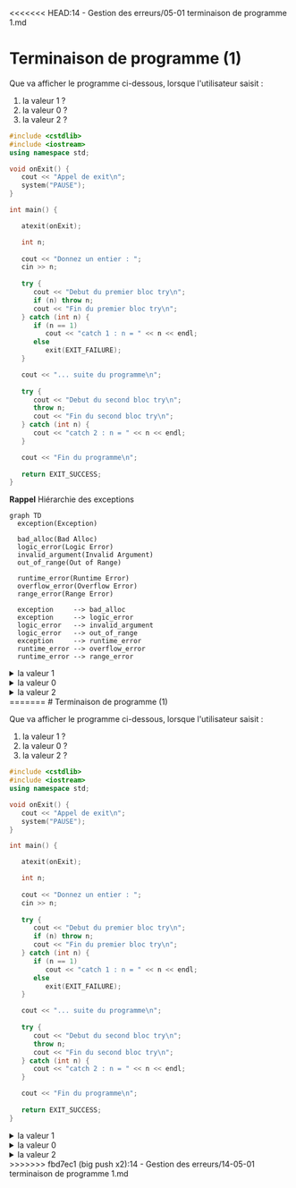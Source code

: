 <<<<<<< HEAD:14 - Gestion des erreurs/05-01 terminaison de programme 1.md
# Terminaison de programme (1)

Que va afficher le programme ci-dessous, lorsque l'utilisateur saisit :

1. la valeur 1 ?
2. la valeur 0 ?
3. la valeur 2 ?
   
~~~cpp
#include <cstdlib>
#include <iostream>
using namespace std;

void onExit() {
   cout << "Appel de exit\n";
   system("PAUSE");
}

int main() {

   atexit(onExit);

   int n;
    
   cout << "Donnez un entier : ";
   cin >> n;
   
   try {
      cout << "Debut du premier bloc try\n";
      if (n) throw n;
      cout << "Fin du premier bloc try\n";   
   } catch (int n) {
      if (n == 1)
         cout << "catch 1 : n = " << n << endl;   
      else
         exit(EXIT_FAILURE);
   }

   cout << "... suite du programme\n";
   
   try {
      cout << "Debut du second bloc try\n";
      throw n;
      cout << "Fin du second bloc try\n";   
   } catch (int n) {
      cout << "catch 2 : n = " << n << endl;   
   }

   cout << "Fin du programme\n";
  
   return EXIT_SUCCESS;
}

~~~

**Rappel** Hiérarchie des exceptions

~~~mermaid
graph TD
  exception(Exception)
  
  bad_alloc(Bad Alloc)
  logic_error(Logic Error)
  invalid_argument(Invalid Argument)
  out_of_range(Out of Range)

  runtime_error(Runtime Error)
  overflow_error(Overflow Error)
  range_error(Range Error)

  exception     --> bad_alloc
  exception     --> logic_error
  logic_error   --> invalid_argument
  logic_error   --> out_of_range
  exception     --> runtime_error
  runtime_error --> overflow_error
  runtime_error --> range_error
~~~

<details>
<summary>la valeur 1</summary>

~~~text
Donnez un entier : 1
Debut du premier bloc try
catch 1 : n = 1
... suite du programme
Debut du second bloc try
catch 2 : n = 1
Fin du programme
Appel de exit
Appuyez sur une touche pour continuer...
~~~

</details>

<details>
<summary>la valeur 0</summary>

~~~text
Donnez un entier : 0
Debut du premier bloc try
Fin du premier bloc try
... suite du programme
Debut du second bloc try
catch 2 : n = 0
Fin du programme
Appel de exit
Appuyez sur une touche pour continuer...
~~~

</details>

<details>
<summary>la valeur 2</summary>

~~~text
Donnez un entier : 2
Debut du premier bloc try
Appel de exit
Appuyez sur une touche pour continuer...
~~~

</details>
=======
# Terminaison de programme (1)

Que va afficher le programme ci-dessous, lorsque l'utilisateur saisit :

1. la valeur 1 ?
2. la valeur 0 ?
3. la valeur 2 ?
   
~~~cpp
#include <cstdlib>
#include <iostream>
using namespace std;

void onExit() {
   cout << "Appel de exit\n";
   system("PAUSE");
}

int main() {

   atexit(onExit);

   int n;
    
   cout << "Donnez un entier : ";
   cin >> n;
   
   try {
      cout << "Debut du premier bloc try\n";
      if (n) throw n;
      cout << "Fin du premier bloc try\n";   
   } catch (int n) {
      if (n == 1)
         cout << "catch 1 : n = " << n << endl;   
      else
         exit(EXIT_FAILURE);
   }

   cout << "... suite du programme\n";
   
   try {
      cout << "Debut du second bloc try\n";
      throw n;
      cout << "Fin du second bloc try\n";   
   } catch (int n) {
      cout << "catch 2 : n = " << n << endl;   
   }

   cout << "Fin du programme\n";
  
   return EXIT_SUCCESS;
}

~~~

<details>
<summary>la valeur 1</summary>

~~~text
Donnez un entier : 1
Debut du premier bloc try
catch 1 : n = 1
... suite du programme
Debut du second bloc try
catch 2 : n = 1
Fin du programme
Appel de exit
Appuyez sur une touche pour continuer...
~~~

</details>

<details>
<summary>la valeur 0</summary>

~~~text
Donnez un entier : 0
Debut du premier bloc try
Fin du premier bloc try
... suite du programme
Debut du second bloc try
catch 2 : n = 0
Fin du programme
Appel de exit
Appuyez sur une touche pour continuer...
~~~

</details>

<details>
<summary>la valeur 2</summary>

~~~text
Donnez un entier : 2
Debut du premier bloc try
Appel de exit
Appuyez sur une touche pour continuer...
~~~

</details>
>>>>>>> fbd7ec1 (big push x2):14 - Gestion des erreurs/14-05-01 terminaison de programme 1.md
